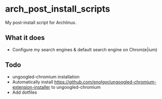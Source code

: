# arch_post_install_scripts
My post-install script for Archlinux. 

## What it does
- Configure my search engines & default search engine on Chrom(e|ium)

## Todo
- ungoogled-chromium installation
- Automatically install https://github.com/enolgor/ungoogled-chromium-extension-installer to ungoogled-chromium
- Add dotfiles
